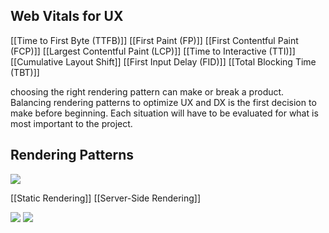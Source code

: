 ## Web Vitals for UX
[[Time to First Byte (TTFB)]]
[[First Paint (FP)]]
[[First Contentful Paint (FCP)]]
[[Largest Contentful Paint (LCP)]]
[[Time to Interactive (TTI)]]
[[Cumulative Layout Shift]]
[[First Input Delay (FID)]]
[[Total Blocking Time (TBT)]]



choosing the right rendering pattern can make or break a product.  Balancing rendering patterns to optimize UX and DX is the first decision to make before beginning.   Each situation will have to be evaluated for what is most important to the project.

## Rendering Patterns

<img src='https://www.patterns.dev/img/remote/ZG9jFJ.svg'/>

[[Static Rendering]]
[[Server-Side Rendering]]

<img src='https://res.cloudinary.com/ddxwdqwkr/image/upload/v1658990025/patterns.dev/42.png'/>

<img src='https://www.patterns.dev/img/remote/Z1mbJpL.svg' style="background-color: white"/>
